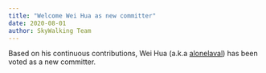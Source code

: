 ```yaml
---
title: "Welcome Wei Hua as new committer"
date: 2020-08-01
author: SkyWalking Team
---
```


Based on his continuous contributions, Wei Hua (a.k.a [alonelaval](https://github.com/alonelaval)) has been voted as a new committer.